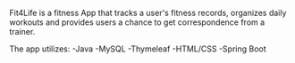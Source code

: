 Fit4Life is a fitness App that tracks a user's fitness records, organizes daily workouts
and provides users a chance to get correspondence from a trainer.

The app utilizes:
-Java
-MySQL
-Thymeleaf
-HTML/CSS
-Spring Boot


